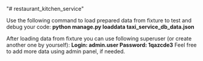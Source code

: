 "# restaurant_kitchen_service" 

Use the following command to load prepared data from fixture to test and debug your code:
**python manage.py loaddata taxi_service_db_data.json**

After loading data from fixture you can use following superuser (or create another one by yourself):
**Login: admin.user
Password: 1qazcde3**
Feel free to add more data using admin panel, if needed.
